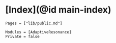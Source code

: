# [Index](@id main-index)

```@index
Pages = ["lib/public.md"]
```

```@autodocs
Modules = [AdaptiveResonance]
Private = false
```
